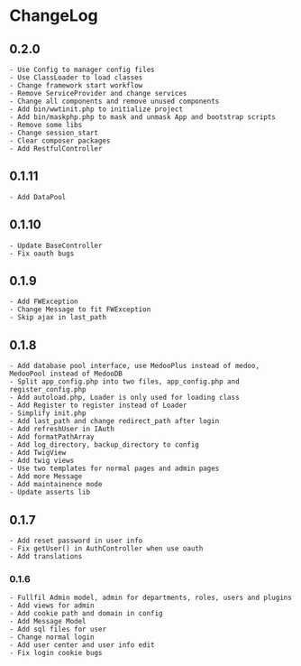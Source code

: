# ChangeLog

## 0.2.0
    - Use Config to manager config files
    - Use ClassLoader to load classes
    - Change framework start workflow
    - Remove ServiceProvider and change services
    - Change all components and remove unused components
    - Add bin/wwtinit.php to initialize project
    - Add bin/maskphp.php to mask and unmask App and bootstrap scripts
    - Remove some libs
    - Change session_start
    - Clear composer packages
    - Add RestfulController

## 0.1.11
    - Add DataPool

## 0.1.10
    - Update BaseController
    - Fix oauth bugs

## 0.1.9
    - Add FWException
    - Change Message to fit FWException
    - Skip ajax in last_path

## 0.1.8
    - Add database pool interface, use MedooPlus instead of medoo, MedooPool instead of MedooDB
    - Split app_config.php into two files, app_config.php and register_config.php
    - Add autoload.php, Loader is only used for loading class
    - Add Register to register instead of Loader
    - Simplify init.php
    - Add last_path and change redirect_path after login
    - Add refreshUser in IAuth
    - Add formatPathArray
    - Add log_directory, backup_directory to config
    - Add TwigView
    - Add twig views
    - Use two templates for normal pages and admin pages
    - Add more Message
    - Add maintainence mode
    - Update asserts lib

## 0.1.7
    - Add reset password in user info
    - Fix getUser() in AuthController when use oauth
    - Add translations

### 0.1.6
    - Fullfil Admin model, admin for departments, roles, users and plugins
    - Add views for admin
    - Add cookie path and domain in config
    - Add Message Model
    - Add sql files for user
    - Change normal login
    - Add user center and user info edit
    - Fix login cookie bugs
    